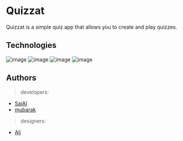 # Quizzat
Quizzat is a simple quiz app that allows you to create and play quizzes.

## Technologies
![image](https://img.shields.io/badge/React-61DAFB?style=for-the-badge&logo=react&logoColor=white)
![image](https://img.shields.io/badge/Node.js-339933?style=for-the-badge&logo=node.js&logoColor=white)
![image](https://img.shields.io/badge/Express-000000?style=for-the-badge&logo=express&logoColor=white)
![image](https://img.shields.io/badge/MongoDB-47A248?style=for-the-badge&logo=mongodb&logoColor=white)


## Authors
> developers:

- [SaiAI](https://github.com/saiAl)
- [mubarak](https://github.com/mmubarak0)

> designers:

- [Ali](https://portfolio.ali.com)

